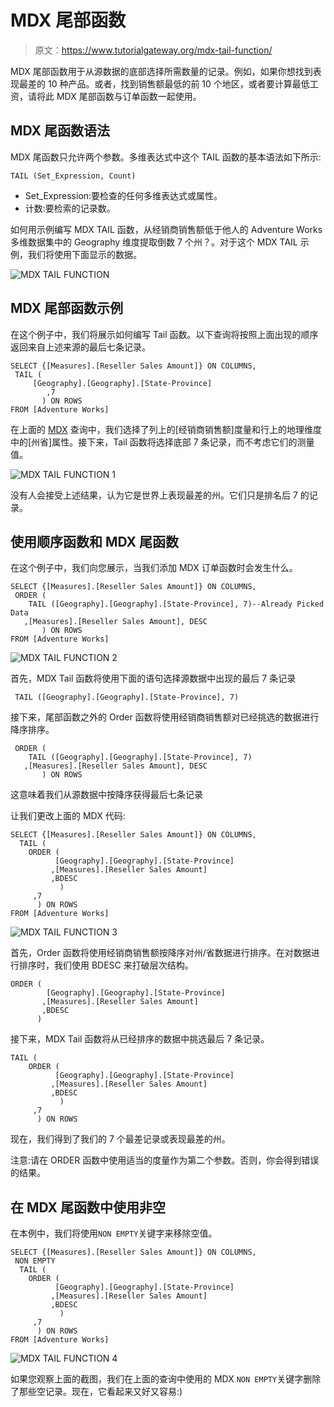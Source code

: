 # MDX 尾部函数

> 原文：<https://www.tutorialgateway.org/mdx-tail-function/>

MDX 尾部函数用于从源数据的底部选择所需数量的记录。例如，如果你想找到表现最差的 10 种产品。或者，找到销售额最低的前 10 个地区，或者要计算最低工资，请将此 MDX 尾部函数与订单函数一起使用。

## MDX 尾函数语法

MDX 尾函数只允许两个参数。多维表达式中这个 TAIL 函数的基本语法如下所示:

```
TAIL (Set_Expression, Count)
```

*   Set_Expression:要检查的任何多维表达式或属性。
*   计数:要检索的记录数。

如何用示例编写 MDX TAIL 函数，从经销商销售额低于他人的 Adventure Works 多维数据集中的 Geography 维度提取倒数 7 个州？。对于这个 MDX TAIL 示例，我们将使用下面显示的数据。

![MDX TAIL FUNCTION](img/00baeb511ea1b007c3db70fc3a020e36.png)

## MDX 尾部函数示例

在这个例子中，我们将展示如何编写 Tail 函数。以下查询将按照上面出现的顺序返回来自上述来源的最后七条记录。

```
SELECT {[Measures].[Reseller Sales Amount]} ON COLUMNS,
 TAIL (
	 [Geography].[Geography].[State-Province] 
        ,7 
       ) ON ROWS
FROM [Adventure Works]
```

在上面的 [MDX](https://www.tutorialgateway.org/mdx/) 查询中，我们选择了列上的[经销商销售额]度量和行上的地理维度中的[州省]属性。接下来，Tail 函数将选择底部 7 条记录，而不考虑它们的测量值。

![MDX TAIL FUNCTION 1](img/81cf100fe7f32b84a875baad56126f7a.png)

没有人会接受上述结果，认为它是世界上表现最差的州。它们只是排名后 7 的记录。

## 使用顺序函数和 MDX 尾函数

在这个例子中，我们向您展示，当我们添加 MDX 订单函数时会发生什么。

```
SELECT {[Measures].[Reseller Sales Amount]} ON COLUMNS,
 ORDER (
    TAIL ([Geography].[Geography].[State-Province], 7)--Already Picked Data 
   ,[Measures].[Reseller Sales Amount], DESC
       ) ON ROWS
FROM [Adventure Works]
```

![MDX TAIL FUNCTION 2](img/2b31909f61102fe3df83b3f19b4e4074.png)

首先，MDX Tail 函数将使用下面的语句选择源数据中出现的最后 7 条记录

```
 TAIL ([Geography].[Geography].[State-Province], 7)
```

接下来，尾部函数之外的 Order 函数将使用经销商销售额对已经挑选的数据进行降序排序。

```
 ORDER (
    TAIL ([Geography].[Geography].[State-Province], 7) 
   ,[Measures].[Reseller Sales Amount], DESC
       ) ON ROWS
```

这意味着我们从源数据中按降序获得最后七条记录

让我们更改上面的 MDX 代码:

```
SELECT {[Measures].[Reseller Sales Amount]} ON COLUMNS,
  TAIL (
    ORDER (
          [Geography].[Geography].[State-Province]
         ,[Measures].[Reseller Sales Amount]
         ,BDESC
           )
     ,7 
      ) ON ROWS
FROM [Adventure Works]
```

![MDX TAIL FUNCTION 3](img/d78ae00793ffbf073b6b728b9311085d.png)

首先，Order 函数将使用经销商销售额按降序对州/省数据进行排序。在对数据进行排序时，我们使用 BDESC 来打破层次结构。

```
ORDER (
        [Geography].[Geography].[State-Province]
       ,[Measures].[Reseller Sales Amount]
       ,BDESC
      )
```

接下来，MDX Tail 函数将从已经排序的数据中挑选最后 7 条记录。

```
TAIL (
    ORDER (
          [Geography].[Geography].[State-Province]
         ,[Measures].[Reseller Sales Amount]
         ,BDESC
           )
     ,7 
      ) ON ROWS

```

现在，我们得到了我们的 7 个最差记录或表现最差的州。

注意:请在 ORDER 函数中使用适当的度量作为第二个参数。否则，你会得到错误的结果。

## 在 MDX 尾函数中使用非空

在本例中，我们将使用`NON EMPTY`关键字来移除空值。

```
SELECT {[Measures].[Reseller Sales Amount]} ON COLUMNS,
 NON EMPTY 
  TAIL (
    ORDER (
          [Geography].[Geography].[State-Province]
         ,[Measures].[Reseller Sales Amount]
         ,BDESC
           )
     ,7 
      ) ON ROWS
FROM [Adventure Works]
```

![MDX TAIL FUNCTION 4](img/59ff009ee9594a18a72d23cb0ffb9927.png)

如果您观察上面的截图，我们在上面的查询中使用的 MDX `NON EMPTY`关键字删除了那些空记录。现在，它看起来又好又容易:)
